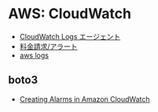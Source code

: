 # AWS: CloudWatch

- [CloudWatch Logs エージェント](aws.cloudwatch.log.md)
- [料金請求/アラート](billing.md)
- [aws logs](awscli.logs.md)

## boto3

- [Creating Alarms in Amazon CloudWatch](https://boto3.amazonaws.com/v1/documentation/api/latest/guide/cw-example-creating-alarms.html)

